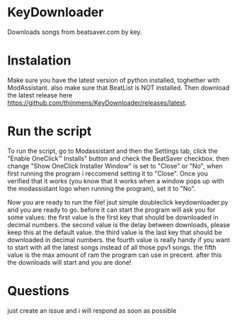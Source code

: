 # KeyDownloader
Downloads songs from beatsaver.com by key.

# Instalation
Make sure you have the latest version of python installed, toghether with ModAssistant. also make sure that BeatList is NOT installed.
Then download the latest release here https://github.com/thijnmens/KeyDownloader/releases/latest.

# Run the script
To run the script, go to Modassistant and then the Settings tab, click the "Enable OneClick™ Installs" button and check the BeatSaver checkbox.
then change "Show OneClick Installer Window" is set to "Close" or "No", when first running the program i reccomend setting it to "Close". 
Once you verified that it works (you know that it works when a window pops up with the modassistant logo when running the program), set it to "No".

Now you are ready to run the file! jsut simple doubleclick keydownloader.py and you are ready to go.
  before it can start the program will ask you for some values:
    the first value is the first key that should be downloaded in decimal numbers.
    the second value is the delay between downloads, please keep this at the default value.
    the third value is the last key that should be downloaded in decimal numbers.
    the fourth value is really handy if you want to start with all the latest songs instead of all those ppv1 songs.
    the fifth value is the max amount of ram the program can use in precent.
  after this the downloads will start and you are done!

# Questions
just create an issue and i will respond as soon as possible
